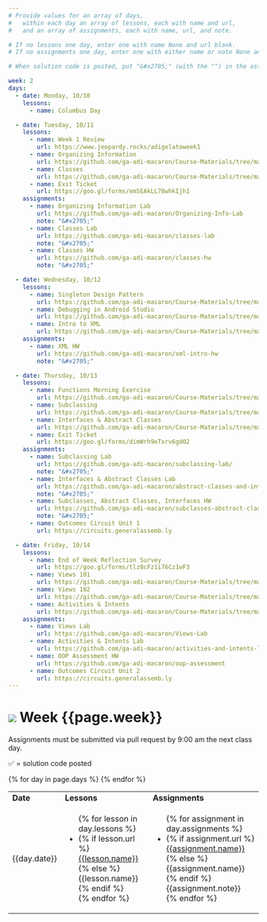 ```yaml
---
# Provide values for an array of days,
#   within each day an array of lessons, each with name and url,
#   and an array of assignments, each with name, url, and note.

# If no lessons one day, enter one with name None and url blank.
# If no assignments one day, enter one with either name or note None and url blank.

# When solution code is posted, put "&#x2705;" (with the "") in the assignment's note.

week: 2
days:
  - date: Monday, 10/10
    lessons:
      - name: Columbus Day

  - date: Tuesday, 10/11
    lessons:
      - name: Week 1 Review
        url: https://www.jeopardy.rocks/adigelatoweek1
      - name: Organizing Information
        url: https://github.com/ga-adi-macaron/Course-Materials/tree/master/lessons/programming-fundamentals-in-java/organizing-info-lesson
      - name: Classes
        url: https://github.com/ga-adi-macaron/Course-Materials/tree/master/lessons/programming-fundamentals-in-java/classes-lesson
      - name: Exit Ticket
        url: https://goo.gl/forms/emSEAkLL78whkIjh1
    assignments:
      - name: Organizing Information Lab
        url: https://github.com/ga-adi-macaron/Organizing-Info-Lab
        note: "&#x2705;"
      - name: Classes Lab
        url: https://github.com/ga-adi-macaron/classes-lab
        note: "&#x2705;"
      - name: Classes HW
        url: https://github.com/ga-adi-macaron/classes-hw
        note: "&#x2705;"

  - date: Wednesday, 10/12
    lessons:
      - name: Singleton Design Pattern
        url: https://github.com/ga-adi-macaron/Course-Materials/tree/master/lessons/programming-fundamentals-in-java/singleton-design-pattern
      - name: Debugging in Android Studio
        url: https://github.com/ga-adi-macaron/Course-Materials/tree/master/lessons/workflow-and-dev-tools/debugging-in-android-lesson
      - name: Intro to XML
        url: https://github.com/ga-adi-macaron/Course-Materials/tree/master/lessons/user-interface/xml-lesson
    assignments:
      - name: XML HW
        url: https://github.com/ga-adi-macaron/xml-intro-hw
        note: "&#x2705;"

  - date: Thursday, 10/13
    lessons:
      - name: Functions Morning Exercise
        url: https://github.com/ga-adi-macaron/Course-Materials/tree/master/lessons/programming-fundamentals-in-java/functions-morning-exercise
      - name: Subclassing
        url: https://github.com/ga-adi-macaron/Course-Materials/tree/master/lessons/programming-fundamentals-in-java/subclassing-lesson
      - name: Interfaces & Abstract Classes
        url: https://github.com/ga-adi-macaron/Course-Materials/tree/master/lessons/programming-fundamentals-in-java/interfaces-and-abstract-classes
      - name: Exit Ticket
        url: https://goo.gl/forms/dimWrh9eTxrv6gd02
    assignments:
      - name: Subclassing Lab
        url: https://github.com/ga-adi-macaron/subclassing-lab/
        note: "&#x2705;"
      - name: Interfaces & Abstract Classes Lab
        url: https://github.com/ga-adi-macaron/abstract-classes-and-interfaces-lab/
        note: "&#x2705;"
      - name: Subclasses, Abstract Classes, Interfaces HW
        url: https://github.com/ga-adi-macaron/subclasses-abstract-classes-interfaces-hw
        note: "&#x2705;"
      - name: Outcomes Circuit Unit 1
        url: https://circuits.generalassemb.ly

  - date: Friday, 10/14
    lessons:
      - name: End of Week Reflection Survey
        url: https://goo.gl/forms/tlz8cFz1i76Cz1wF3
      - name: Views 101
        url: https://github.com/ga-adi-macaron/Course-Materials/tree/master/lessons/user-interface/views-101-lesson
      - name: Views 102
        url: https://github.com/ga-adi-macaron/Course-Materials/tree/master/lessons/user-interface/views-102-lesson
      - name: Activities & Intents
        url: https://github.com/ga-adi-macaron/Course-Materials/tree/master/lessons/activities-and-fragments/activities-and-intents-lesson
    assignments:
      - name: Views Lab
        url: https://github.com/ga-adi-macaron/Views-Lab
      - name: Activities & Intents Lab
        url: https://github.com/ga-adi-macaron/activities-and-intents-lab
      - name: OOP Assessment HW
        url: https://github.com/ga-adi-macaron/oop-assessment
      - name: Outcomes Circuit Unit 2
        url: https://circuits.generalassemb.ly
---
```


# ![](https://ga-dash.s3.amazonaws.com/production/assets/logo-9f88ae6c9c3871690e33280fcf557f33.png) Week {{page.week}}

Assignments must be submitted via pull request by 9:00 am the next class day.

&#x2705; = solution code posted

<table>
<tr><td><b>Date</b></td><td><b>Lessons</b></td><td><b>Assignments</b></td></tr>
{% for day in page.days %}
  <tr>
    <td>{{day.date}}</td>
    <td><ul>{% for lesson in day.lessons %}
      <li>{% if lesson.url %}
        <a href="{{lesson.url}}">{{lesson.name}}</a>
      {% else %}
        {{lesson.name}}
      {% endif %}</li>
    {% endfor %}</ul></td>
    <td><ul>{% for assignment in day.assignments %}
      <li>{% if assignment.url %}
        <a href="{{assignment.url}}">{{assignment.name}}</a>
      {% else %}
        {{assignment.name}}
      {% endif %}{{assignment.note}}</li>
    {% endfor %}</ul></td>
  </tr>
{% endfor %}
</table>
